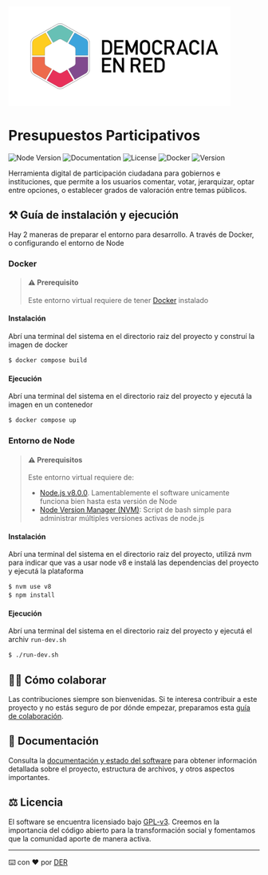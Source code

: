 ![Header](./docs/der-logo.png)

# Presupuestos Participativos

![Node Version](<https://img.shields.io/badge/node-v8(!)-red>)
![Documentation](https://img.shields.io/badge/docs-available-brightgreen)
![License](https://img.shields.io/github/license/DemocraciaEnRed/presupuesto-participativo)
![Docker](https://img.shields.io/badge/docker-ready-blue)
![Version](https://img.shields.io/github/v/release/DemocraciaEnRed/presupuesto-participativo)

Herramienta digital de participación ciudadana para gobiernos e instituciones, que permite a los usuarios comentar, votar, jerarquizar, optar entre opciones, o establecer grados de valoración entre temas públicos.

## ⚒️ Guía de instalación y ejecución

Hay 2 maneras de preparar el entorno para desarrollo. A través de Docker, o configurando el entorno de Node

### Docker

> #### ⚠️ Prerequisito
>
> Este entorno virtual requiere de tener [Docker](https://docs.docker.com/) instalado

#### Instalación

Abrí una terminal del sistema en el directorio raiz del proyecto y construí la imagen de docker

```bash
$ docker compose build
```

#### Ejecución

Abrí una terminal del sistema en el directorio raiz del proyecto y ejecutá la imagen en un contenedor

```bash
$ docker compose up
```

### Entorno de Node

> #### ⚠️ Prerequisitos
>
> Este entorno virtual requiere de:
>
> - [Node.js v8.0.0](https://nodejs.org/en/blog/release/v8.0.0/). Lamentablemente el software unicamente funciona bien hasta esta versión de Node
> - [Node Version Manager (NVM)](https://github.com/creationix/nvm): Script de bash simple para administrar múltiples versiones activas de node.js

#### Instalación

Abrí una terminal del sistema en el directorio raiz del proyecto, utilizá nvm para indicar que vas a usar node v8 e instalá las dependencias del proyecto y ejecutá la plataforma

```bash
$ nvm use v8
$ npm install
```

#### Ejecución

Abrí una terminal del sistema en el directorio raiz del proyecto y ejecutá el archiv `run-dev.sh`

```bash
$ ./run-dev.sh
```

## 👷‍♀️ Cómo colaborar

Las contribuciones siempre son bienvenidas. Si te interesa contribuir a este proyecto y no estás seguro de por dónde empezar, preparamos esta [guía de colaboración](../docs/CONTRIBUTING.md).

## 📖 Documentación

Consulta la [documentación y estado del software](.docs) para obtener información detallada sobre el proyecto, estructura de archivos, y otros aspectos importantes.

## ⚖️ Licencia

El software se encuentra licensiado bajo [GPL-v3](./LICENSE). Creemos en la importancia del código abierto para la transformación social y fomentamos que la comunidad aporte de manera activa.

---

⌨️ con ❤️ por [DER](https://github.com/DemocraciaEnRed/)
